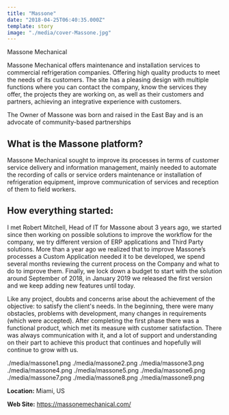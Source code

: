 ```yaml
---
title: "Massone"
date: "2018-04-25T06:40:35.000Z"
template: story
image: "./media/cover-Massone.jpg"
---
```


<title-2 align="centered">Massone Mechanical</title-2>

Massone Mechanical offers maintenance and installation services to commercial refrigeration companies. Offering high quality products to meet the needs of its customers. 
The site has a pleasing design with multiple functions where you can contact the company, know the services they offer, the projects they are working on, as well as their customers and partners, achieving an integrative experience with customers.

The Owner of Massone was born and raised in the East Bay and is an advocate of community-based partnerships

## What is the Massone platform?
Massone Mechanical sought to improve its processes in terms of customer service delivery and information management, mainly needed to automate the recording of calls or service orders maintenance or installation of refrigeration equipment, improve communication of services and reception of them to field workers.

## How everything started:

I met Robert Mitchell, Head of IT for Massone about 3 years ago, we started since then working on possible solutions to improve the workflow for the company, we try different version of ERP applications and Third Party solutions. More than a year ago we realized that to improve Massone’s processes a Custom Application needed it to be developed, we spend several months reviewing the current process on the Company and what to do to improve them. Finally, we lock down a budget to start with the solution around September of 2018, in January 2019 we released the first version and we keep adding new features until today.

Like any project, doubts and concerns arise about the achievement of the objective: to satisfy the client's needs. In the beginning, there were many obstacles, problems with development, many changes in requirements (which were accepted). After completing the first phase there was a functional product, which met its measure with customer satisfaction. There was always communication with it, and a lot of support and understanding on their part to achieve this product that continues and hopefully will continue to grow with us. 

<carousel folder='customer-success-stories'>
./media/massone1.png
./media/massone2.png
./media/massone3.png
./media/massone4.png
./media/massone5.png
./media/massone6.png
./media/massone7.png
./media/massone8.png
./media/massone9.png
</carousel>

**Location:** Miami, US

**Web Site:** https://massonemechanical.com/
